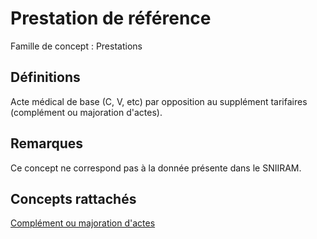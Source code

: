 # Prestation de référence 
<!-- SPDX-License-Identifier: MPL-2.0 -->

Famille de concept : Prestations

## Définitions

Acte médical de base (C, V, etc) par opposition au supplément tarifaires (complément ou majoration d'actes).

## Remarques

Ce concept ne correspond pas à la donnée présente dans le SNIIRAM.

## Concepts rattachés

[Complément ou majoration d'actes](complement_ou_majoration_d_actes.md)

